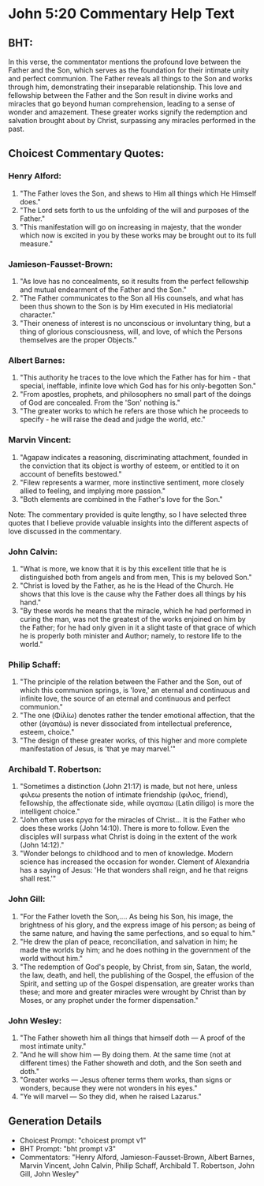 # John 5:20 Commentary Help Text

## BHT:
In this verse, the commentator mentions the profound love between the Father and the Son, which serves as the foundation for their intimate unity and perfect communion. The Father reveals all things to the Son and works through him, demonstrating their inseparable relationship. This love and fellowship between the Father and the Son result in divine works and miracles that go beyond human comprehension, leading to a sense of wonder and amazement. These greater works signify the redemption and salvation brought about by Christ, surpassing any miracles performed in the past.

## Choicest Commentary Quotes:
### Henry Alford:
1. "The Father loves the Son, and shews to Him all things which He Himself does." 
2. "The Lord sets forth to us the unfolding of the will and purposes of the Father." 
3. "This manifestation will go on increasing in majesty, that the wonder which now is excited in you by these works may be brought out to its full measure."

### Jamieson-Fausset-Brown:
1. "As love has no concealments, so it results from the perfect fellowship and mutual endearment of the Father and the Son."
2. "The Father communicates to the Son all His counsels, and what has been thus shown to the Son is by Him executed in His mediatorial character."
3. "Their oneness of interest is no unconscious or involuntary thing, but a thing of glorious consciousness, will, and love, of which the Persons themselves are the proper Objects."

### Albert Barnes:
1. "This authority he traces to the love which the Father has for him - that special, ineffable, infinite love which God has for his only-begotten Son."
2. "From apostles, prophets, and philosophers no small part of the doings of God are concealed. From the 'Son' nothing is."
3. "The greater works to which he refers are those which he proceeds to specify - he will raise the dead and judge the world, etc."

### Marvin Vincent:
1. "Agapaw indicates a reasoning, discriminating attachment, founded in the conviction that its object is worthy of esteem, or entitled to it on account of benefits bestowed."
2. "Filew represents a warmer, more instinctive sentiment, more closely allied to feeling, and implying more passion."
3. "Both elements are combined in the Father's love for the Son."

Note: The commentary provided is quite lengthy, so I have selected three quotes that I believe provide valuable insights into the different aspects of love discussed in the commentary.

### John Calvin:
1. "What is more, we know that it is by this excellent title that he is distinguished both from angels and from men, This is my beloved Son." 
2. "Christ is loved by the Father, as he is the Head of the Church. He shows that this love is the cause why the Father does all things by his hand." 
3. "By these words he means that the miracle, which he had performed in curing the man, was not the greatest of the works enjoined on him by the Father; for he had only given in it a slight taste of that grace of which he is properly both minister and Author; namely, to restore life to the world."

### Philip Schaff:
1. "The principle of the relation between the Father and the Son, out of which this communion springs, is 'love,' an eternal and continuous and infinite love, the source of an eternal and continuous and perfect communion."
2. "The one (Φίλίω) denotes rather the tender emotional affection, that the other (άγαπάω) is never dissociated from intellectual preference, esteem, choice."
3. "The design of these greater works, of this higher and more complete manifestation of Jesus, is 'that ye may marvel.'"

### Archibald T. Robertson:
1. "Sometimes a distinction (John 21:17) is made, but not here, unless φιλεω presents the notion of intimate friendship (φιλος, friend), fellowship, the affectionate side, while αγαπαω (Latin diligo) is more the intelligent choice."
2. "John often uses εργα for the miracles of Christ... It is the Father who does these works (John 14:10). There is more to follow. Even the disciples will surpass what Christ is doing in the extent of the work (John 14:12)."
3. "Wonder belongs to childhood and to men of knowledge. Modern science has increased the occasion for wonder. Clement of Alexandria has a saying of Jesus: 'He that wonders shall reign, and he that reigns shall rest.'"

### John Gill:
1. "For the Father loveth the Son,.... As being his Son, his image, the brightness of his glory, and the express image of his person; as being of the same nature, and having the same perfections, and so equal to him."
2. "He drew the plan of peace, reconciliation, and salvation in him; he made the worlds by him; and he does nothing in the government of the world without him."
3. "The redemption of God's people, by Christ, from sin, Satan, the world, the law, death, and hell, the publishing of the Gospel, the effusion of the Spirit, and setting up of the Gospel dispensation, are greater works than these; and more and greater miracles were wrought by Christ than by Moses, or any prophet under the former dispensation."

### John Wesley:
1. "The Father showeth him all things that himself doth — A proof of the most intimate unity."
2. "And he will show him — By doing them. At the same time (not at different times) the Father showeth and doth, and the Son seeth and doth."
3. "Greater works — Jesus oftener terms them works, than signs or wonders, because they were not wonders in his eyes."
4. "Ye will marvel — So they did, when he raised Lazarus."


## Generation Details
- Choicest Prompt: "choicest prompt v1"
- BHT Prompt: "bht prompt v3"
- Commentators: "Henry Alford, Jamieson-Fausset-Brown, Albert Barnes, Marvin Vincent, John Calvin, Philip Schaff, Archibald T. Robertson, John Gill, John Wesley"
